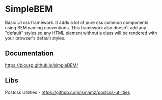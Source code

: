 # SimpleBEM

Basic UI css framework. It adds a lot of pure css common components using BEM naming conventions.
This framework also doesn't add any "default" styles so any HTML element without a class will be 
rendered with your browser's default styles.

## Documentation

https://piousp.github.io/simpleBEM/


## Libs
Postcss Utilities - https://github.com/ismamz/postcss-utilities